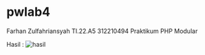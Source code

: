 # pwlab4
Farhan Zulfahriansyah TI.22.A5 312210494
Praktikum PHP Modular

Hasil :
![hasil](https://github.com/steprtm/Lab4Web/assets/129705802/b4785f34-af1c-400f-96d3-784b23bf961c)

